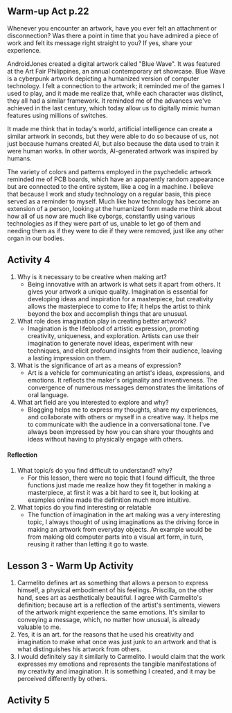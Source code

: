 ## Warm-up Act p.22
Whenever you encounter an artwork, have you ever felt an attachment or disconnection? Was there a point in time that you have admired a piece of work and felt its message right straight to you? If yes, share your experience. 

AndroidJones created a digital artwork called "Blue Wave". It was featured at the Art Fair Philippines, an annual contemporary art showcase. Blue Wave is a cyberpunk artwork depicting a humanized version of computer technology. I felt a connection to the artwork; it reminded me of the games I used to play, and it made me realize that, while each character was distinct, they all had a similar framework. It reminded me of the advances we've achieved in the last century, which today allow us to digitally mimic human features using millions of switches. 

It made me think that in today's world, artificial intelligence can create a similar artwork in seconds, but they were able to do so because of us, not just because humans created AI, but also because the data used to train it were human works. In other words, AI-generated artwork was inspired by humans.  

The variety of colors and patterns employed in the psychedelic artwork reminded me of PCB boards, which have an apparently random appearance but are connected to the entire system, like a cog in a machine. I believe that because I work and study technology on a regular basis, this piece served as a reminder to myself. Much like how technology has become an extension of a person, looking at the humanized form made me think about how all of us now are much like cyborgs, constantly using various technologies as if they were part of us, unable to let go of them and needing them as if they were to die if they were removed, just like any other organ in our bodies. 
## Activity 4
1. Why is it necessary to be creative when making art?
   - Being innovative with an artwork is what sets it apart from others. It gives your artwork a unique quality. Imagination is essential for developing ideas and inspiration for a masterpiece, but creativity allows the masterpiece to come to life; it helps the artist to think beyond the box and accomplish things that are unusual. 
2. What role does imagination play in creating better artwork?
   - Imagination is the lifeblood of artistic expression, promoting creativity, uniqueness, and exploration.  Artists can use their imagination to generate novel ideas, experiment with new techniques, and elicit profound insights from their audience, leaving a lasting impression on them.
3. What is the significance of art as a means of expression?
   - Art is a vehicle for communicating an artist's ideas, expressions, and emotions. It reflects the maker's originality and inventiveness. The convergence of numerous messages demonstrates the limitations of oral language. 
4. What art field are you interested to explore and why?
   - Blogging helps me to express my thoughts, share my experiences, and collaborate with others or myself in a creative way. It helps me to communicate with the audience in a conversational tone. I've always been impressed by how you can share your thoughts and ideas without having to physically engage with others.
#### Reflection
1. What topic/s do you find difficult to understand? why?
   - For this lesson, there were no topic that I found difficult, the three functions just made me realize how they fit together in making a masterpiece, at first it was a bit hard to see it, but looking at examples online made the definition much more intuitive. 
2. What topics do you find interesting or relatable
   - The function of imagination in the art making was a very interesting topic, I always thought of using imaginations as the driving force in making an artwork from everyday objects. An example would be from making old computer parts into a visual art form, in turn, reusing it rather than letting it go to waste.

## Lesson 3 - Warm Up Activity
1. Carmelito defines art as something that allows a person to express himself, a physical embodiment of his feelings. Priscilla, on the other hand, sees art as aesthetically beautiful. I agree with Carmelito's definition; because art is a reflection of the artist's sentiments, viewers of the artwork might experience the same emotions. It's similar to conveying a message, which, no matter how unusual, is already valuable to me. 
2. Yes, it is an art. for the reasons that he used his creativity and imagination to make what once was just junk to an artwork and that is what distinguishes his artwork from others. 
3. I would definitely say it similarly to Carmelito. I would claim that the work expresses my emotions and represents the tangible manifestations of my creativity and imagination. It is something I created, and it may be perceived differently by others. 
## Activity 5



